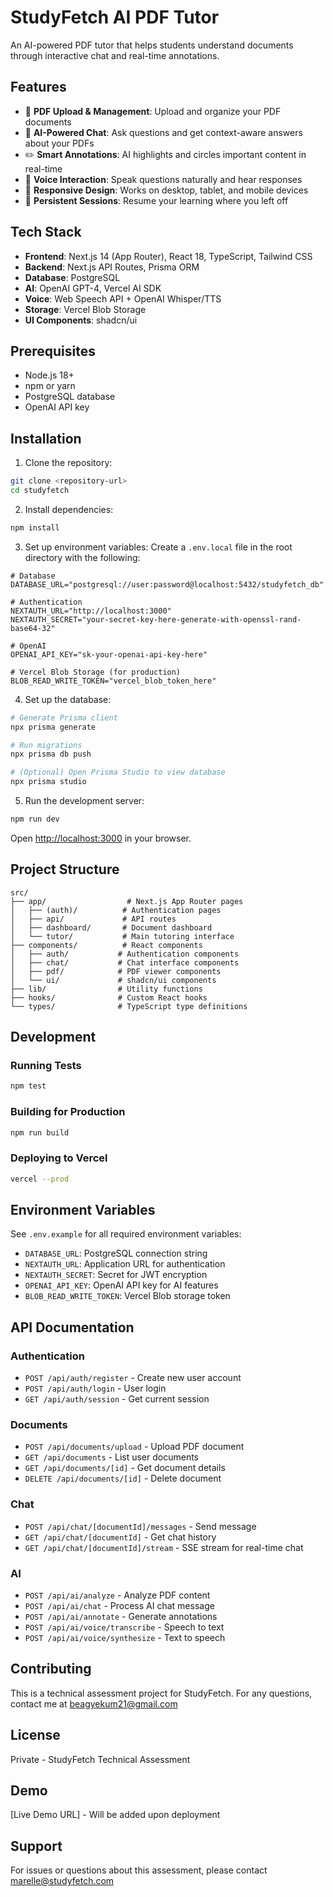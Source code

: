 # StudyFetch AI PDF Tutor

An AI-powered PDF tutor that helps students understand documents through interactive chat and real-time annotations.

## Features

- 📄 **PDF Upload & Management**: Upload and organize your PDF documents
- 💬 **AI-Powered Chat**: Ask questions and get context-aware answers about your PDFs
- ✏️ **Smart Annotations**: AI highlights and circles important content in real-time
- 🎤 **Voice Interaction**: Speak questions naturally and hear responses
- 📱 **Responsive Design**: Works on desktop, tablet, and mobile devices
- 💾 **Persistent Sessions**: Resume your learning where you left off

## Tech Stack

- **Frontend**: Next.js 14 (App Router), React 18, TypeScript, Tailwind CSS
- **Backend**: Next.js API Routes, Prisma ORM
- **Database**: PostgreSQL
- **AI**: OpenAI GPT-4, Vercel AI SDK
- **Voice**: Web Speech API + OpenAI Whisper/TTS
- **Storage**: Vercel Blob Storage
- **UI Components**: shadcn/ui

## Prerequisites

- Node.js 18+ 
- npm or yarn
- PostgreSQL database
- OpenAI API key

## Installation

1. Clone the repository:
```bash
git clone <repository-url>
cd studyfetch
```

2. Install dependencies:
```bash
npm install
```

3. Set up environment variables:
Create a `.env.local` file in the root directory with the following:

```env
# Database
DATABASE_URL="postgresql://user:password@localhost:5432/studyfetch_db"

# Authentication
NEXTAUTH_URL="http://localhost:3000"
NEXTAUTH_SECRET="your-secret-key-here-generate-with-openssl-rand-base64-32"

# OpenAI
OPENAI_API_KEY="sk-your-openai-api-key-here"

# Vercel Blob Storage (for production)
BLOB_READ_WRITE_TOKEN="vercel_blob_token_here"
```

4. Set up the database:
```bash
# Generate Prisma client
npx prisma generate

# Run migrations
npx prisma db push

# (Optional) Open Prisma Studio to view database
npx prisma studio
```

5. Run the development server:
```bash
npm run dev
```

Open [http://localhost:3000](http://localhost:3000) in your browser.

## Project Structure

```
src/
├── app/                  # Next.js App Router pages
│   ├── (auth)/          # Authentication pages
│   ├── api/             # API routes
│   ├── dashboard/       # Document dashboard
│   └── tutor/           # Main tutoring interface
├── components/          # React components
│   ├── auth/           # Authentication components
│   ├── chat/           # Chat interface components
│   ├── pdf/            # PDF viewer components
│   └── ui/             # shadcn/ui components
├── lib/                # Utility functions
├── hooks/              # Custom React hooks
└── types/              # TypeScript type definitions
```

## Development

### Running Tests
```bash
npm test
```

### Building for Production
```bash
npm run build
```

### Deploying to Vercel
```bash
vercel --prod
```

## Environment Variables

See `.env.example` for all required environment variables:

- `DATABASE_URL`: PostgreSQL connection string
- `NEXTAUTH_URL`: Application URL for authentication
- `NEXTAUTH_SECRET`: Secret for JWT encryption
- `OPENAI_API_KEY`: OpenAI API key for AI features
- `BLOB_READ_WRITE_TOKEN`: Vercel Blob storage token

## API Documentation

### Authentication
- `POST /api/auth/register` - Create new user account
- `POST /api/auth/login` - User login
- `GET /api/auth/session` - Get current session

### Documents
- `POST /api/documents/upload` - Upload PDF document
- `GET /api/documents` - List user documents
- `GET /api/documents/[id]` - Get document details
- `DELETE /api/documents/[id]` - Delete document

### Chat
- `POST /api/chat/[documentId]/messages` - Send message
- `GET /api/chat/[documentId]` - Get chat history
- `GET /api/chat/[documentId]/stream` - SSE stream for real-time chat

### AI
- `POST /api/ai/analyze` - Analyze PDF content
- `POST /api/ai/chat` - Process AI chat message
- `POST /api/ai/annotate` - Generate annotations
- `POST /api/ai/voice/transcribe` - Speech to text
- `POST /api/ai/voice/synthesize` - Text to speech

## Contributing

This is a technical assessment project for StudyFetch. For any questions, contact me at beagyekum21@gmail.com

## License

Private - StudyFetch Technical Assessment

## Demo

[Live Demo URL] - Will be added upon deployment

## Support

For issues or questions about this assessment, please contact marelle@studyfetch.com
